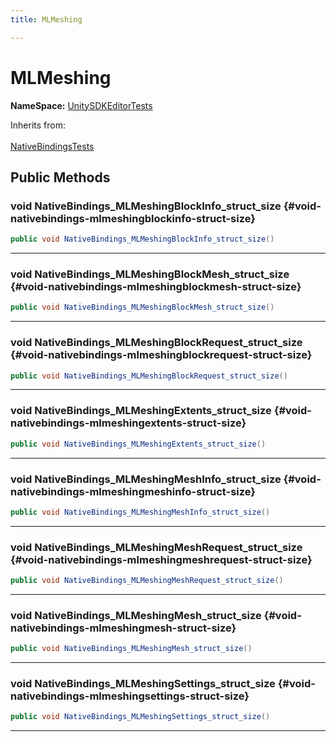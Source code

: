 ```yaml
---
title: MLMeshing

---
```


# MLMeshing



**NameSpace:** 
[UnitySDKEditorTests](/versioned_docs/version-31-Aug-2023/unity-api/api/UnitySDKEditorTests/UnitySDKEditorTests.md) 





Inherits from: <br></br>[NativeBindingsTests](/versioned_docs/version-31-Aug-2023/unity-api/api/UnitySDKEditorTests/UnitySDKEditorTests.NativeBindingsTests.md)




## Public Methods

### void NativeBindings_MLMeshingBlockInfo_struct_size {#void-nativebindings-mlmeshingblockinfo-struct-size}

```csharp
public void NativeBindings_MLMeshingBlockInfo_struct_size()
```






-----------

### void NativeBindings_MLMeshingBlockMesh_struct_size {#void-nativebindings-mlmeshingblockmesh-struct-size}

```csharp
public void NativeBindings_MLMeshingBlockMesh_struct_size()
```






-----------

### void NativeBindings_MLMeshingBlockRequest_struct_size {#void-nativebindings-mlmeshingblockrequest-struct-size}

```csharp
public void NativeBindings_MLMeshingBlockRequest_struct_size()
```






-----------

### void NativeBindings_MLMeshingExtents_struct_size {#void-nativebindings-mlmeshingextents-struct-size}

```csharp
public void NativeBindings_MLMeshingExtents_struct_size()
```






-----------

### void NativeBindings_MLMeshingMeshInfo_struct_size {#void-nativebindings-mlmeshingmeshinfo-struct-size}

```csharp
public void NativeBindings_MLMeshingMeshInfo_struct_size()
```






-----------

### void NativeBindings_MLMeshingMeshRequest_struct_size {#void-nativebindings-mlmeshingmeshrequest-struct-size}

```csharp
public void NativeBindings_MLMeshingMeshRequest_struct_size()
```






-----------

### void NativeBindings_MLMeshingMesh_struct_size {#void-nativebindings-mlmeshingmesh-struct-size}

```csharp
public void NativeBindings_MLMeshingMesh_struct_size()
```






-----------

### void NativeBindings_MLMeshingSettings_struct_size {#void-nativebindings-mlmeshingsettings-struct-size}

```csharp
public void NativeBindings_MLMeshingSettings_struct_size()
```






-----------


